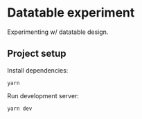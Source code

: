 # Datatable experiment

Experimenting w/ datatable design.

## Project setup

Install dependencies:

```
yarn
```

Run development server:

```
yarn dev
```
